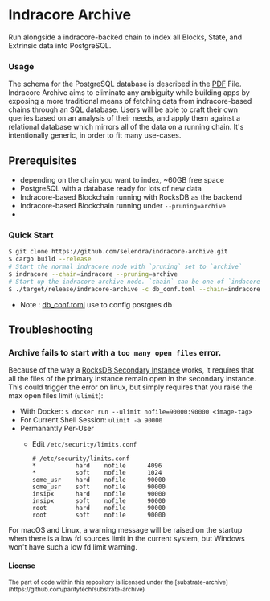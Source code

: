 # Indracore Archive 
Run alongside a indracore-backed chain to index all Blocks, State, and Extrinsic data into PostgreSQL.

### Usage
The schema for the PostgreSQL database is described in the [PDF](https://github.com/selendra/indracore-archive/blob/master/IndracoreArchiveSchema.pdf) File.
Indracore Archive aims to eliminate any ambiguity while building apps by exposing a more traditional means of fetching data from indracore-based chains through an SQL database. Users will be able to craft their own queries based on an analysis of their needs, and apply them against a relational database which mirrors all of the data on a running chain. It's intentionally generic, in order to fit many use-cases.

## Prerequisites
- depending on the chain you want to index, ~60GB free space
- PostgreSQL with a database ready for lots of new data
- Indracore-based Blockchain running with RocksDB as the backend
- Indracore-based Blockchain running under `--pruning=archive`
- 
### Quick Start

```bash
$ git clone https://github.com/selendra/indracore-archive.git
$ cargo build --release
# Start the normal indracore node with `pruning` set to `archive`
$ indracore --chain=indracore --pruning=archive
# Start up the indracore-archive node. `chain` can be one of `indacore-local`, `indracore`.
$ ./target/release/indracore-archive -c db_conf.toml --chain=indracore -vv
```
* Note : [db_conf.toml](https://github.com/selendra/indracore-archive/blob/master/db_conf.toml) use to config postgres db 

## Troubleshooting

### Archive fails to start with a `too many open files` error.

Because of the way a [RocksDB Secondary Instance](https://github.com/facebook/rocksdb/wiki/Secondary-instance) works, it requires that all the files of the primary instance remain open in the secondary instance. This could trigger the error on linux, but simply requires that you raise the max open files limit (`ulimit`):

- With Docker: `$ docker run --ulimit nofile=90000:90000 <image-tag>`
- For Current Shell Session: `ulimit -a 90000`
- Permanantly Per-User
  - Edit `/etc/security/limits.conf`

    ```
    # /etc/security/limits.conf
    *           hard    nofile      4096
    *           soft    nofile      1024
    some_usr    hard    nofile      90000
    some_usr    soft    nofile      90000
    insipx      hard    nofile      90000
    insipx      soft    nofile      90000
    root        hard    nofile      90000
    root        soft    nofile      90000
    ```

For macOS and Linux, a warning message will be raised on the startup when there is a low fd sources limit in the current system, but Windows won't have such a low fd limit warning.



#### License
<sup>
The part of code within this repository is licensed under the [substrate-archive](https://github.com/paritytech/substrate-archive)
</sup>
